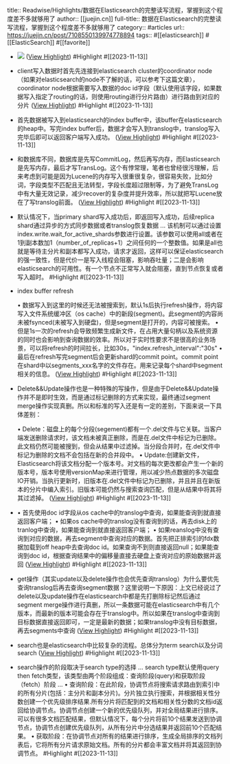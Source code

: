 title:: Readwise/Highlights/数据在Elasticsearch的完整读写流程，掌握到这个程度差不多就够用了
author:: [[juejin.cn]]
full-title:: 数据在Elasticsearch的完整读写流程，掌握到这个程度差不多就够用了
category:: #articles
url:: https://juejin.cn/post/7108550139974778894
tags:: #[[elasticsearch]] #[[ElasticSearch]] #[[favorite]]

- ![](https://p3-juejin.byteimg.com/tos-cn-i-k3u1fbpfcp/f2b13f5a11ee4f7587e20f8494758131~tplv-k3u1fbpfcp-zoom-in-crop-mark:1512:0:0:0.awebp) ([View Highlight](https://read.readwise.io/read/01hf39ya5w1tzsh0x1temrkyqb)) #Highlight #[[2023-11-13]]
- client写入数据时首先先连接到elasticsearch cluster的coordinator node（如果对elasticsearch的node不了解的话，可以参考下这篇文章），coordinator node根据需要写入数据的doc id字段（默认使用该字段，如果数据写入指定了routing的话，则使用routing进行分片路由）进行路由到对应的分片 ([View Highlight](https://read.readwise.io/read/01hf39zd3ebv8z8k0ymky2gbm7)) #Highlight #[[2023-11-13]]
- 首先数据被写入到elasticsearch的index buffer中，该buffer在elasticsearch的heap中。写完index buffer后，数据才会写入到translog中，translog写入完毕后即可以返回客户端写入成功。 ([View Highlight](https://read.readwise.io/read/01hf3a3kmnec90eng3czwzrk1y)) #Highlight #[[2023-11-13]]
- 和数据库不同，数据库是先写CommitLog，然后再写内存，而Elasticsearch是先写内存，最后才写TransLog。这个有悖常理，笔者也曾经很污理解，后来考虑到可能是因为Lucene的内存写入很重很复杂，很容易失败，比如分词，字段类型不匹配且无法转型，字段长度超过限制等，为了避免TransLog中有大量无效记录，减少recover的复杂度并提升效率，所以就把写Lucene放在了写translog前面。 ([View Highlight](https://read.readwise.io/read/01hf3a4cvv80p9t54hmxghd810)) #Highlight #[[2023-11-13]]
- 默认情况下，当primary shard写入成功后，即返回写入成功，后续replica shard通过异步的方式同步数据或者translog恢复数据 ... 该机制可以通过设置index.write.wait_for_active_shards参数进行设置。该参数可以使用all或者在1到副本数加1（number_of_replicas+1）之间任何的一个整数值。如果是all也就是等待主分片和副本都写入成功，请求才返回，这样可以保证elasticsearch的强一致性，但是代价一是写入线程会阻塞，影响吞吐量；二是会影响elasticsearch的可用性。有一个节点不正常写入就会阻塞，直到节点恢复或者写入超时。 #Highlight #[[2023-11-13]]
- index buffer refresh
  
  •   数据写入到这里的时候还无法被搜索到，默认1s后执行refresh操作，将内容写入文件系统缓冲区（os cache）中的新段(segment)。此segment的内容尚未被fsynced(未被写入到硬盘)，但是segment是打开的，内容可被搜索。
  •   但是1s一次的refresh会导致频繁生成新文件，在占用大量句柄以及系统资源的同时也会影响到查询数据的效率。所以对于实时性要求不是很高的业务场景，可以将refresh的时间拉长，比如30s，"index.refresh_interval":"30s"
  •   最后在refresh写完segment后会更新shard的commit point。commit point在shard中以segments_xxx名字的文件存在。用来记录每个shard中segment相关的信息。 ([View Highlight](https://read.readwise.io/read/01hf3a7b98fa9c24kag3wsjnzj)) #Highlight #[[2023-11-13]]
- Delete&&Update操作也是一种特殊的写操作，但是由于Delete&&Update操作并不是即时生效，而是通过标记删除的方式来实现，最终通过segment merge操作实现真删。所以和标准的写入还是有一定的差别，下面来说一下具体差别：
  
  •   Delete：磁盘上的每个分段(segement)都有一个.del文件与它关联。当客户端发送删除请求时，该文档未被真正删除，而是在.del文件中标记为已删除。此文档仍然可能被搜到，但会从结果中过滤掉。当分段合并时，在.del文件中标记为删除的文档不会包括在新的合并段中。
  •   Update:创建新文件，Elasticsearch将该文档分配一个版本号。对文档的每次更改都会产生一个新的版本号，版本号使用versionMap来进行管理，用以减少热点数据的多次磁盘IO开销。当执行更新时，旧版本在.del文件中标记为已删除，并且并且在新版本的分片中编入索引。旧版本可能仍然与搜索查询匹配，但是从结果中将其将其过滤掉。 ([View Highlight](https://read.readwise.io/read/01hf3a8h5knxx10jcpdn1cvnar)) #Highlight #[[2023-11-13]]
- •   首先使用doc id字段从os cache中的translog中查询，如果能查询到就直接返回客户端；
  •   如果os cache中的translog没有查询到的话，再去disk上的tranlog中查询，如果能查询到就直接返回客户端；
  •   如果reanslog中没有查询到对应的数据，再去segment中查询对应的数据。首先把正排索引的fdx数据加载到off heap中去查询doc id。如果查询不到则直接返回null；如果能查询到doc id，根据查询结果中的偏移量直接去硬盘上查询对应的原始数据并返回 ([View Highlight](https://read.readwise.io/read/01hf3a9x9r706p3bzk9vfdb2w6)) #Highlight #[[2023-11-13]]
- get操作（其实update以及delete操作也会优先查询translog）为什么要优先查询translog后再去查询segment数据？这里说明一下原因：上文已经说过了delete以及update操作在elasticsearch中都是先打删除标记然后通过segment merge操作进行真删，所以一条数据可能在elasticsearch中有几个版本，而最新的版本可能会存在于translog中。所以如果在translog中查询到目标数据直接返回即可，一定是最新的数据；如果translog中没有目标数据，再去segments中查询 ([View Highlight](https://read.readwise.io/read/01hf3aabsnbne0e49r1rr3s9w1)) #Highlight #[[2023-11-13]]
- search也是elasticsearch中比较复杂的流程。总体分为term search以及分词search ([View Highlight](https://read.readwise.io/read/01hf3aakzet98sddnx0wgnxt3k)) #Highlight #[[2023-11-13]]
- search操作的阶段取决于search type的选择 ... search type默认使用query then fetch类型，该类型由两个阶段组成：查询阶段(query)和获取阶段（fetch）阶段 ... •   查询阶段：在此阶段，协调节点将搜索请求路由到索引中的所有分片(包括：主分片和副本分片)。分片独立执行搜索，并根据相关性分数创建一个优先级排序结果.所有分片将匹配到的文档和相关性分数的文档id返回给协调节点。协调节点创建一个新的优先级队列，并对全局结果进行排序。可以有很多文档匹配结果，但默认情况下，每个分片将前10个结果发送到协调节点，协调节点创建优先级队列，从所有分片中分选结果并返回前10个匹配结果。
  •   获取阶段：在协调节点对所有的结果进行排序，生成全局排序的文档列表后，它将所有分片请求原始文档。所有的分片都会丰富文档并将其返回到协调节点。 #Highlight #[[2023-11-13]]